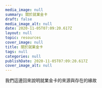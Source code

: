 ```yaml
---
media_image: null
summary: 關於就業金卡
draft: false
media_image_alt: null
date: 2020-11-05T07:09:20.617Z
layout: null
topic: resources
cover_image: null
title: 關於就業金卡
tags: null
categories: null
publishDate: 2020-11-05T07:09:20.617Z
cover_image_alt: null
---
```

我們這邊回來說明就業金卡的來源與存在的緣故